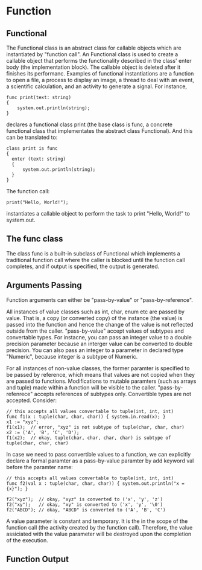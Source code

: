 # Function

## Functional

The Functional class is an abstract class for callable objects which are instantiated by
"function call".  An Functional class is used to create a callable object that performs the
functionality described in the class' enter body (the implementation block). The callable
object is deleted after it finishes its performanc. Examples of functional instantiations are a
function to open a file, a process to display an image, a thread to deal with an event,
a scientific calculation, and an activity to generate a signal. For instance,

```altscript
func print(text: string)
{
    system.out.println(string);
}
```

declares a functional class print (the base class is func, a concrete functional class that
implementates the abstract class Functional). And this can be translated to:

```altscript
class print is func
{
  enter (text: string)
  {
      system.out.println(string);
  }
}
```
The function call:

```altscript
print("Hello, World!");
```
instantiates a callable object to perform the task to print "Hello, World!" to system.out.

## The func class

The class func is a built-in subclass of Functional which implements a traditional function call
where the caller is blocked until the function call completes, and if output is specified, the
output is generated.

## Arguments Passing

Function arguments can either be "pass-by-value" or "pass-by-reference".

All instances of value classes such as int, char, enum etc are passed by value. That is,
a copy (or converted copy) of the instance (the value) is passed into the function and hence
the change of the value is not reflected outside from the caller. "pass-by-value" accept values
of subtypes and convertable types. For instacne, you can pass an integer value to a double
precision parameter because an interger value can be converted to double precision. You can also
pass an integer to a parameter in declared type "Numeric", because integer is a subtype of
Numeric.

For all instances of non-value classes, the former paramter is specified to be passed
by reference, which means that values are not copied when they are passed to functions. Modifications
to mutable paramters (such as arrays and tuple) made within a function will be visible to the caller.
"pass-by-refenrece" accepts references of subtypes only. Convertible types are not accepted. Consider:

```altscript
// this accepts all values convertable to tuple(int, int, int)
func f1(x : tuple(char, char, char)) { system.in.read(x); }
x1 := "xyz";
f1(x1);  // error, "xyz" is not subtype of tuple(char, char, char)
x2 := ('A', 'B', 'C', 'D');
f1(x2);  // okay, tuple(char, char, char, char) is subtype of tuple(char, char, char)
```

In case we need to pass convertible values to a function, we can explicitly declare a formal paramter
as a pass-by-value paramter by add keyword val before the paramter name:

```altscript
// this accepts all values convertable to tuple(int, int, int)
func f2(val x : tuple(char, char, char)) { system.out.println("x = {x}"); }

f2("xyz");  // okay, "xyz" is converted to ('x', 'y', 'z')
f2("xy");   // okay, "xy" is converted to ('x', 'y', '\0')
f2("ABCD"); // okay, "ABCD" is converted to ('A', 'B', 'C')
```

A value parameter is constant and temporary. It is the in the scope of the function call (the activity created
by the function call). Therefore, the value assiciated with the value parameter will be destroyed
upon the completion of the execution.

## Function Output



